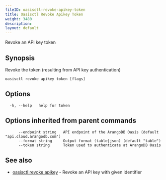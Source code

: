 ```yaml
---
fileID: oasisctl-revoke-apikey-token
title: Oasisctl Revoke Apikey Token
weight: 3480
description: 
layout: default
---
```

Revoke an API key token

## Synopsis

Revoke the token (resulting from API key authentication)

```
oasisctl revoke apikey token [flags]
```

## Options

```
  -h, --help   help for token
```

## Options inherited from parent commands

```
      --endpoint string   API endpoint of the ArangoDB Oasis (default "api.cloud.arangodb.com")
      --format string     Output format (table|json) (default "table")
      --token string      Token used to authenticate at ArangoDB Oasis
```

## See also

* [oasisctl revoke apikey](oasisctl-revoke-apikey)	 - Revoke an API key with given identifier


